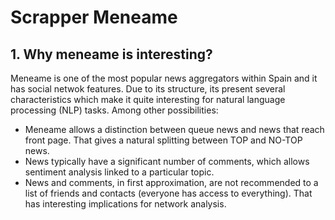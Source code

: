 # Scrapper Meneame

## 1. Why meneame is interesting?

Meneame is one of the most popular news aggregators within Spain and it has social netwok features. Due to its structure, its present several characteristics which make it quite interesting for natural language processing (NLP) tasks. Among other possibilities:
  * Meneame allows a distinction between queue news and news that reach front page. That gives a natural splitting between TOP and NO-TOP news.
  * News typically have a significant number of comments, which allows sentiment analysis linked to a particular topic.
  *	News and comments, in first approximation, are not recommended to a list of friends and contacts (everyone has access to everything). That has interesting implications for network analysis.

